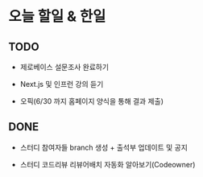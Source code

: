# 오늘 할일 & 한일

## TODO

- 제로베이스 설문조사 완료하기

- Next.js 및 인프런 강의 듣기

- 오픽(6/30 까지 홈페이지 양식을 통해 결과 제출)

## DONE

- 스터디 참여자들 branch 생성 + 출석부 업데이트 및 공지

- 스터디 코드리뷰 리뷰어배치 자동화 알아보기(Codeowner)
